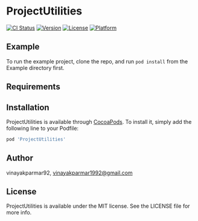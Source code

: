 # ProjectUtilities

[![CI Status](https://img.shields.io/travis/vinayakparmar92/ProjectUtilities.svg?style=flat)](https://travis-ci.org/vinayakparmar92/ProjectUtilities)
[![Version](https://img.shields.io/cocoapods/v/ProjectUtilities.svg?style=flat)](https://cocoapods.org/pods/ProjectUtilities)
[![License](https://img.shields.io/cocoapods/l/ProjectUtilities.svg?style=flat)](https://cocoapods.org/pods/ProjectUtilities)
[![Platform](https://img.shields.io/cocoapods/p/ProjectUtilities.svg?style=flat)](https://cocoapods.org/pods/ProjectUtilities)

## Example

To run the example project, clone the repo, and run `pod install` from the Example directory first.

## Requirements

## Installation

ProjectUtilities is available through [CocoaPods](https://cocoapods.org). To install
it, simply add the following line to your Podfile:

```ruby
pod 'ProjectUtilities'
```

## Author

vinayakparmar92, vinayakparmar1992@gmail.com

## License

ProjectUtilities is available under the MIT license. See the LICENSE file for more info.
